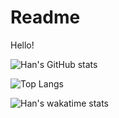 # Readme
Hello!

![Han's GitHub stats](https://github-readme-stats.vercel.app/api?username=liuhanalice&theme=vue&show_icons=true&count_private=true)

![Top Langs](https://github-readme-stats.vercel.app/api/top-langs/?username=liuhanalice&theme=vue&layout=compact&count_private=true)

![Han's wakatime stats](https://github-readme-stats.vercel.app/api/wakatime?username=liuhanalice&theme=vue)
